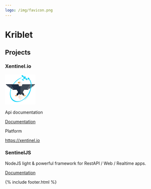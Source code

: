 ```yaml
---
logo: /img/favicon.png
---
```


# Kriblet

## Projects
### Xentinel.io
<img src="/img/xentinel2.png" alt="Xentinel.io" width="100px"/>

Api documentation

[Documentation](xentinel/index.md)

Platform

https://xentinel.io

### SentinelJS
NodeJS light & powerful framework for RestAPI / Web / Realtime apps.

[Documentation](sentineljs/documentation.md)

{% include footer.html %}
